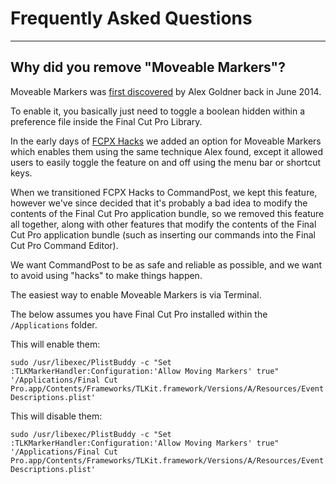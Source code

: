 # Frequently Asked Questions
---

## Why did you remove "Moveable Markers"?

Moveable Markers was [first discovered](http://alex4d.com/notes/item/fcpx-movable-markers) by Alex Goldner back in June 2014.

To enable it, you basically just need to toggle a boolean hidden within a preference file inside the Final Cut Pro Library.

In the early days of [FCPX Hacks](https://latenitefilms.com/blog/fcpx-hacks) we added an option for Moveable Markers which enables them using the same technique Alex found, except it allowed users to easily toggle the feature on and off using the menu bar or shortcut keys.

When we transitioned FCPX Hacks to CommandPost, we kept this feature, however we've since decided that it's probably a bad idea to modify the contents of the Final Cut Pro application bundle, so we removed this feature all together, along with other features that modify the contents of the Final Cut Pro application bundle (such as inserting our commands into the Final Cut Pro Command Editor).

We want CommandPost to be as safe and reliable as possible, and we want to avoid using "hacks" to make things happen.

The easiest way to enable Moveable Markers is via Terminal.

The below assumes you have Final Cut Pro installed within the `/Applications` folder.

This will enable them:

`sudo /usr/libexec/PlistBuddy -c "Set :TLKMarkerHandler:Configuration:'Allow Moving Markers' true" '/Applications/Final Cut Pro.app/Contents/Frameworks/TLKit.framework/Versions/A/Resources/EventDescriptions.plist'`

This will disable them:

`sudo /usr/libexec/PlistBuddy -c "Set :TLKMarkerHandler:Configuration:'Allow Moving Markers' true" '/Applications/Final Cut Pro.app/Contents/Frameworks/TLKit.framework/Versions/A/Resources/EventDescriptions.plist'`